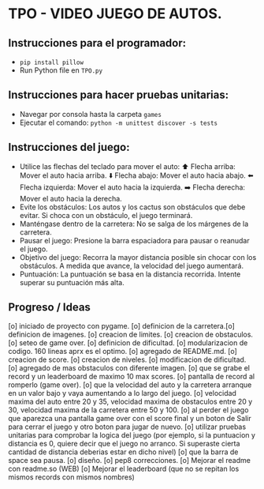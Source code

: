 # TPO - VIDEO JUEGO DE AUTOS.

## Instrucciones para el programador:
- `pip install pillow`
- Run Python file en `TPO.py`

## Instrucciones para hacer pruebas unitarias:
- Navegar por consola hasta la carpeta `games`
- Ejecutar el comando: `python -m unittest discover -s tests`

## Instrucciones del juego:
- Utilice las flechas del teclado para mover el auto:
⬆️ Flecha arriba: Mover el auto hacia arriba.
⬇️ Flecha abajo: Mover el auto hacia abajo.
⬅️ Flecha izquierda: Mover el auto hacia la izquierda.
➡️ Flecha derecha: Mover el auto hacia la derecha.
- Evite los obstáculos:
Los autos y los cactus son obstáculos que debe evitar.
Si choca con un obstáculo, el juego terminará.
- Manténgase dentro de la carretera:
No se salga de los márgenes de la carretera.
- Pausar el juego:
Presione la barra espaciadora para pausar o reanudar el juego.
- Objetivo del juego:
Recorra la mayor distancia posible sin chocar con los obstáculos.
A medida que avance, la velocidad del juego aumentará.
- Puntuación:
La puntuación se basa en la distancia recorrida.
Intente superar su puntuación más alta.


## Progreso / Ideas
[o] iniciado de proyecto con pygame.
[o] definicion de la carretera.[o] definicion de imagenes.
[o] creacion de limites. [o] creacion de obstaculos. [o] seteo de game over. [o] definicion de dificultad. [o] modularizacion de codigo. 160 lineas aprx es el optimo. [o] agregado de README.md. [o] creacion de score. [o] creacion de niveles. [o] modificacion de dificultad. [o] agregado de mas obstaculos con diferente imagen. [o] que se grabe el record y un leaderboard de maximo 10 max scores. [o] pantalla de record al romperlo (game over). [o] que la velocidad del auto y la carretera arranque en un valor bajo y vaya aumentando a lo largo del juego. [o] velocidad maxima del auto entre 20 y 35, velocidad maxima de obstaculos entre 20 y 30, velocidad maxima de la carretera entre 50 y 100. [o] al perder el juego que aparezca una pantalla game over con el score final y un boton de Salir para cerrar el juego y otro boton para jugar de nuevo. [o] utilizar pruebas unitarias para comprobar la logica del juego (por ejemplo, si la puntuacion y distancia es 0, quiere decir que el juego no arranco. Si superaste cierta cantidad de distancia deberias estar en dicho nivel) [o] que la barra de space sea pausa. [o] diseño. [o] pep8 correcciones. [o] Mejorar el readme con readme.so (WEB) [o] Mejorar el leaderboard (que no se repitan los mismos records con mismos nombres)
